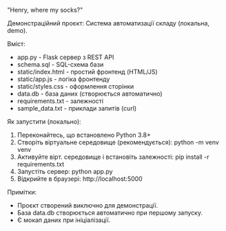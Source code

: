 "Henry, where my socks?"

Демонстраційний проєкт: Система автоматизації складу (локальна, demo).

Вміст:
- app.py               - Flask сервер з REST API
- schema.sql           - SQL-схема бази
- static/index.html    - простий фронтенд (HTML/JS)
- static/app.js        - логіка фронтенду
- static/styles.css    - оформлення сторінки
- data.db              - база даних (створюється автоматично)
- requirements.txt     - залежності
- sample_data.txt      - приклади запитів (curl)

Як запустити (локально):
1) Переконайтесь, що встановлено Python 3.8+
2) Створіть віртуальне середовище (рекомендується): python -m venv venv
3) Активуйте вірт. середовище і встановіть залежності: pip install -r requirements.txt
4) Запустіть сервер: python app.py
5) Відкрийте в браузері: http://localhost:5000

Примітки:
- Проєкт створений виключно для демонстрації.
- База data.db створюється автоматично при першому запуску.
- Є мокап даних при ініціалізації.
